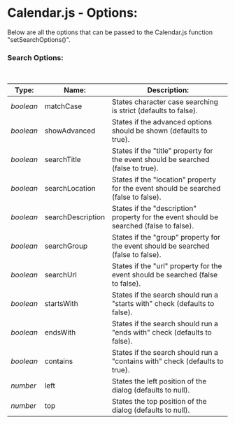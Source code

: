 # Calendar.js - Options:

Below are all the options that can be passed to the Calendar.js function "setSearchOptions()".


### Search Options:
<br/>

| Type: | Name: | Description: |
| --- | --- | --- |
| *boolean* | matchCase | States character case searching is strict (defaults to false).   |
| *boolean* | showAdvanced | States if the advanced options should be shown (defaults to true). |
| *boolean* | searchTitle | States if the "title" property for the event should be searched (false to true). |
| *boolean* | searchLocation | States if the "location" property for the event should be searched (false to false). |
| *boolean* | searchDescription | States if the "description" property for the event should be searched (false to false). |
| *boolean* | searchGroup | States if the "group" property for the event should be searched (false to false). |
| *boolean* | searchUrl | States if the "url" property for the event should be searched (false to false). |
| *boolean* | startsWith | States if the search should run a "starts with" check (defaults to false). |
| *boolean* | endsWith | States if the search should run a "ends with" check (defaults to false). |
| *boolean* | contains | States if the search should run a "contains with" check (defaults to true). |
| *number* | left | States the left position of the dialog (defaults to null). |
| *number* | top | States the top position of the dialog (defaults to null). |